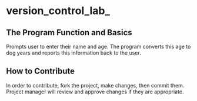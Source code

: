 # version_control_lab_

## The Program Function and Basics

Prompts user to enter their name and age. The program converts this age to dog years and reports this information back to the user.

## How to Contribute

In order to contribute, fork the project, make changes, then commit them. Project manager will review and approve changes if they are appropriate.
